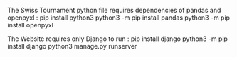 The Swiss Tournament python file requires dependencies of pandas and openpyxl :
pip install python3
python3 -m pip install pandas
python3 -m pip install openpyxl



The Website requires only Django to run :
pip install django
python3 -m pip install django 
python3 manage.py runserver
